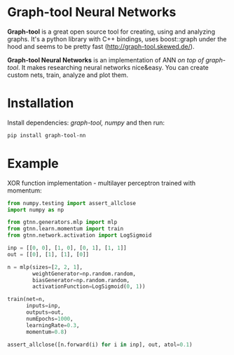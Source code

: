 Graph-tool Neural Networks
==========================

**Graph-tool** is a great open source tool for creating, using and analyzing graphs. It's a python
library with C++ bindings, uses boost::graph under the hood and seems to be pretty fast
(http://graph-tool.skewed.de/).

**Graph-tool Neural Networks** is an implementation of ANN *on top of graph-tool*. It makes
researching neural networks nice&easy. You can create custom nets, train, analyze and plot them.

Installation
============
Install dependencies: *graph-tool, numpy* and then run: 
````bash
pip install graph-tool-nn
````

Example
=======
XOR function implementation - multilayer perceptron trained with momentum:
````python
from numpy.testing import assert_allclose
import numpy as np

from gtnn.generators.mlp import mlp
from gtnn.learn.momentum import train
from gtnn.network.activation import LogSigmoid

inp = [[0, 0], [1, 0], [0, 1], [1, 1]]
out = [[0], [1], [1], [0]]

n = mlp(sizes=[2, 2, 1],
        weightGenerator=np.random.random,
        biasGenerator=np.random.random,
        activationFunction=LogSigmoid(0, 1))

train(net=n, 
      inputs=inp, 
      outputs=out,
      numEpochs=1000, 
      learningRate=0.3, 
      momentum=0.8)

assert_allclose([n.forward(i) for i in inp], out, atol=0.1)

````
